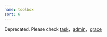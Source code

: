 ```yaml
---
name: toolbox
sort: 6
---
```


Deprecated. Please check [task](task.md)，[admin](admin.md)，[grace](grace.md)